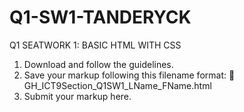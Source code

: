 # Q1-SW1-TANDERYCK
Q1 SEATWORK 1: BASIC HTML WITH CSS

1. Download and follow the guidelines.
2. Save your markup following this filename format:
    🚨 GH_ICT9Section_Q1SW1_LName_FName.html
3. Submit your markup here.
